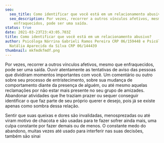 ```yaml
---
seo:
  seo_title: Como identificar que você está em um relacionamento abusivo?
  seo_description: Por vezes, recorrer a outros vínculos afetivos, mesmo que
    enfraquecidos, pode ser uma saída.
status: true
date: 2021-03-23T23:43:05.703Z
title: Como identificar que você está em um relacionamento abusivo?
author: Psicóloga Nárrina Gabrieli Ramos Pereira CRP 06/159448 e Psicóloga
  Natália Aparecida da Silva CRP 06/144439
thumbnail: mkfmdkfmdf.png
---
```

<!--StartFragment-->

Por vezes, recorrer a outros vínculos afetivos, mesmo que enfraquecidos, pode ser uma saída. Ouvir atentamente as tentativas de aviso das pessoas que dividiram momentos importantes com você. Um comentário ou outro sobre seu processo de entristecimento, sobre sua mudança de comportamento diante da presença de alguém, ou até mesmo aquelas reclamações por não estar mais presente no seu grupo de amizades. Abandonar atividades que lhe traziam prazer ou sequer conseguir identificar o que faz parte de seu próprio querer e desejo, pois já se existe apenas como sombra dessa relação.

Sentir que suas queixas e dores são invalidadas, menosprezadas ou até viram motivo de chacota e são usadas para te fazer sofrer ainda mais, uma culpa constante por fazer demais ou de menos. O constante medo do abandono, muitas vezes até usado para interferir nas suas decisões, também são sinai

<!--EndFragment-->